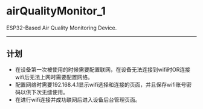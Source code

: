# airQualityMonitor_1
ESP32-Based Air Quality Monitoring Device.
*** 
## 计划
* 在设备第一次被使用的时候需要配置联网，在设备无法连接到wifi时OR连接wifi后无法上网时需要配置网络。
* 配置网络时需要192.168.4.1显示wifi选择和连接的页面，并且保存wifi账号密码以供下次无缝使用。
* 在进行wifi连接并成功联网后进入设备后台管理页面。
